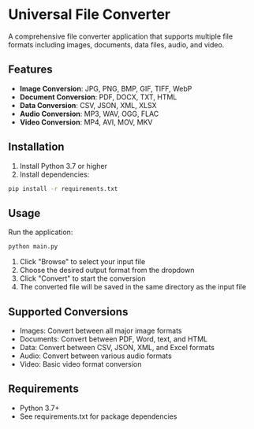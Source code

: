 # Universal File Converter

A comprehensive file converter application that supports multiple file formats including images, documents, data files, audio, and video.

## Features

- **Image Conversion**: JPG, PNG, BMP, GIF, TIFF, WebP
- **Document Conversion**: PDF, DOCX, TXT, HTML
- **Data Conversion**: CSV, JSON, XML, XLSX
- **Audio Conversion**: MP3, WAV, OGG, FLAC
- **Video Conversion**: MP4, AVI, MOV, MKV

## Installation

1. Install Python 3.7 or higher
2. Install dependencies:
```bash
pip install -r requirements.txt
```

## Usage

Run the application:
```bash
python main.py
```

1. Click "Browse" to select your input file
2. Choose the desired output format from the dropdown
3. Click "Convert" to start the conversion
4. The converted file will be saved in the same directory as the input file

## Supported Conversions

- Images: Convert between all major image formats
- Documents: Convert between PDF, Word, text, and HTML
- Data: Convert between CSV, JSON, XML, and Excel formats
- Audio: Convert between various audio formats
- Video: Basic video format conversion

## Requirements

- Python 3.7+
- See requirements.txt for package dependencies